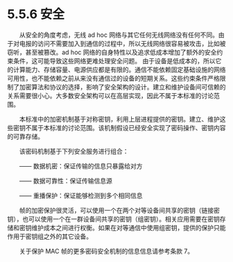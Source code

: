 # 5.5.6 安全
　　从安全的角度考虑，无线 ad hoc 网络与其它任何无线网络没有任何不同。由于对电报的访问不需要加入到通信的过程中，所以无线网络很容易被攻击，比如被窃听，甚至被篡改。ad hoc 网络的自身特性以及追求低成本增加了额外的安全约束条件，这可能导致这些网络更难处理安全问题。 由于设备是低成本的，所以它的计算能力、存储容量、电源供应都是有限的。通信不能依赖固定基础设施的网络可用性，也不能依赖之前从来没有通信过的设备的短期关系。这些约束条件严格限制了加密算法和协议的选择，影响了安全架构的设计。建立和维护设备间可信赖的关系需要很小心。大多数安全架构可以在高层实现，因此不属于本标准的讨论范围。

　　本标准中的加密机制基于对称密钥，利用上层进程提供的密钥。建立、维护这些密钥不属于本标准的讨论范围。该机制假设已经安全实现了密码操作、密钥内容的可靠存储。

　　该密码机制基于下列安全服务进行组合：

　　—— 数据机密：保证传输的信息只暴露给对方
  
　　—— 数据可靠性：保证传输信息源
  
　　—— 重播保护：保证能够检测到多个相同信息

　　帧的加密保护很灵活，可以使用一个在两个对等设备间共享的密钥（链接密钥），也可以使用一个在一群设备间共享的密钥（组密钥）。相关应用需要在密钥存储和密钥维护成本之间进行权衡。如果在对等通信中使用组密钥，提供的保护只能作用于密钥组之外的其它设备。

　　关于保护 MAC 帧的更多密码安全机制的信息信息请参考条款 7。

